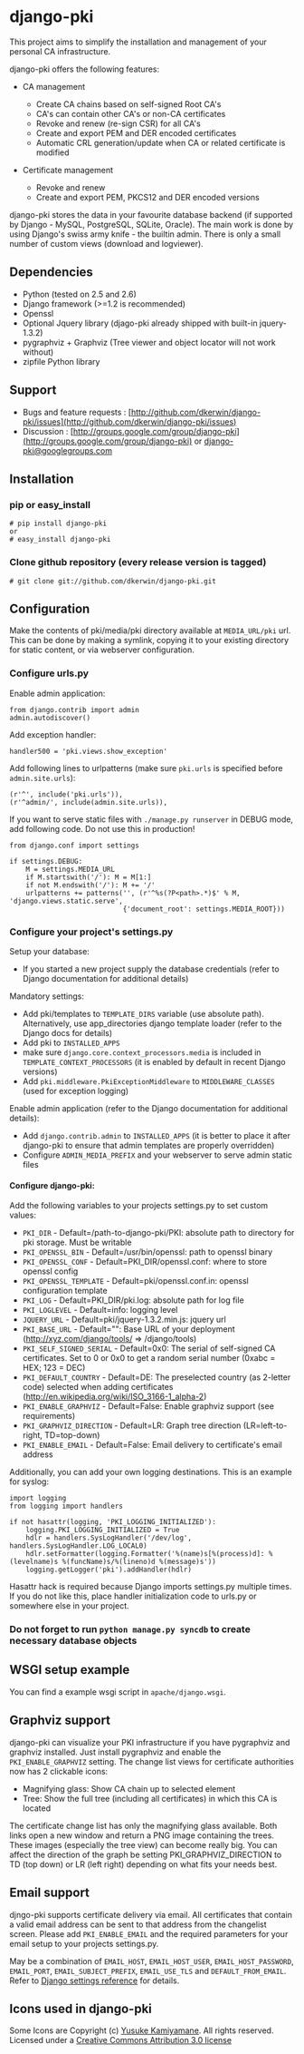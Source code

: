 django-pki
==========

This project aims to simplify the installation and management of your personal CA infrastructure.

django-pki offers the following features:

  * CA management

    - Create CA chains based on self-signed Root CA's
    - CA's can contain other CA's or non-CA certificates
    - Revoke and renew (re-sign CSR) for all CA's
    - Create and export PEM and DER encoded certificates
    - Automatic CRL generation/update when CA or related certificate is modified

  * Certificate management

    - Revoke and renew
    - Create and export PEM, PKCS12 and DER encoded versions

django-pki stores the data in your favourite database backend (if supported by Django - MySQL, PostgreSQL, SQLite, Oracle). The main work is done by using Django's swiss army knife - the builtin admin. There is only a small number of custom views (download and logviewer).

Dependencies
------------

  * Python (tested on 2.5 and 2.6)
  * Django framework (>=1.2 is recommended)
  * Openssl
  * Optional Jquery library (djago-pki already shipped with built-in jquery-1.3.2)
  * pygraphviz + Graphviz (Tree viewer and object locator will not work without)
  * zipfile Python library

Support
-------

  * Bugs and feature requests : [http://github.com/dkerwin/django-pki/issues](http://github.com/dkerwin/django-pki/issues)
  * Discussion : [http://groups.google.com/group/django-pki](http://groups.google.com/group/django-pki) or django-pki@googlegroups.com

Installation
------------

### pip or easy_install
 
    # pip install django-pki
    or
    # easy_install django-pki
  
### Clone github repository (every release version is tagged)

    # git clone git://github.com/dkerwin/django-pki.git

Configuration
-------------

Make the contents of pki/media/pki directory available at `MEDIA_URL/pki` url. This can be done by making a symlink, 
copying it to your existing directory for static content, or via webserver configuration.

### Configure urls.py

Enable admin application:

    from django.contrib import admin 
    admin.autodiscover()

Add exception handler:

    handler500 = 'pki.views.show_exception'

Add following lines to urlpatterns (make sure `pki.urls` is specified before `admin.site.urls`):

    (r'^', include('pki.urls')),
    (r'^admin/', include(admin.site.urls)),

If you want to serve static files with `./manage.py runserver` in DEBUG mode, add following code. Do not use this in production!

    from django.conf import settings
    
    if settings.DEBUG:
        M = settings.MEDIA_URL
        if M.startswith('/'): M = M[1:]
        if not M.endswith('/'): M += '/'
        urlpatterns += patterns('', (r'^%s(?P<path>.*)$' % M, 'django.views.static.serve',
                                {'document_root': settings.MEDIA_ROOT}))

### Configure your project's settings.py

Setup your database:

  * If you started a new project supply the database credentials (refer to Django documentation for additional details)

Mandatory settings:

 * Add pki/templates to `TEMPLATE_DIRS` variable (use absolute path). Alternatively, use app_directories 
   django template loader (refer to the Django docs for details)
 * Add pki to `INSTALLED_APPS`
 * make sure `django.core.context_processors.media` is included in `TEMPLATE_CONTEXT_PROCESSORS`
   (it is enabled by default in recent Django versions)
 * Add `pki.middleware.PkiExceptionMiddleware` to `MIDDLEWARE_CLASSES` (used for exception logging)

Enable admin application (refer to the Django documentation for additional details):

  * Add `django.contrib.admin` to `INSTALLED_APPS` (it is better to place it after django-pki to
    ensure that admin templates are properly overridden)
  * Configure `ADMIN_MEDIA_PREFIX` and your webserver to serve admin static files

#### Configure django-pki:

Add the following variables to your projects settings.py to set custom values:

 * `PKI_DIR` - Default=/path-to-django-pki/PKI: absolute path to directory for pki storage. Must be writable
 * `PKI_OPENSSL_BIN` - Default=/usr/bin/openssl: path to openssl binary
 * `PKI_OPENSSL_CONF` - Default=PKI_DIR/openssl.conf: where to store openssl config
 * `PKI_OPENSSL_TEMPLATE` - Default=pki/openssl.conf.in: openssl configuration template
 * `PKI_LOG` - Default=PKI_DIR/pki.log: absolute path for log file
 * `PKI_LOGLEVEL` - Default=info: logging level
 * `JQUERY_URL` - Default=pki/jquery-1.3.2.min.js: jquery url
 * `PKI_BASE_URL` - Default="": Base URL of your deployment (http://xyz.com/django/tools/ => /django/tools)
 * `PKI_SELF_SIGNED_SERIAL` - Default=0x0: The serial of self-signed CA certificates. Set to 0 or 0x0 to get a random serial number (0xabc = HEX; 123 = DEC)
 * `PKI_DEFAULT_COUNTRY` - Default=DE: The preselected country (as 2-letter code) selected when adding certificates (http://en.wikipedia.org/wiki/ISO_3166-1_alpha-2)
 * `PKI_ENABLE_GRAPHVIZ` - Default=False: Enable graphviz support (see requirements)
 * `PKI_GRAPHVIZ_DIRECTION` - Default=LR: Graph tree direction (LR=left-to-right, TD=top-down)
 * `PKI_ENABLE_EMAIL` - Default=False: Email delivery to certificate's email address

Additionally, you can add your own logging destinations. This is an example for syslog:

    import logging
    from logging import handlers
    
    if not hasattr(logging, 'PKI_LOGGING_INITIALIZED'):
        logging.PKI_LOGGING_INITIALIZED = True
        hdlr = handlers.SysLogHandler('/dev/log', handlers.SysLogHandler.LOG_LOCAL0)
        hdlr.setFormatter(logging.Formatter('%(name)s[%(process)d]: %(levelname)s %(funcName)s/%(lineno)d %(message)s'))
        logging.getLogger('pki').addHandler(hdlr)

Hasattr hack is required because Django imports settings.py multiple times. If you do not like
this, place handler initialization code to urls.py or somewhere else in your project.

### Do not forget to run `python manage.py syncdb` to create necessary database objects

WSGI setup example
------------------

You can find a example wsgi script in `apache/django.wsgi`.

Graphviz support
----------------

django-pki can visualize your PKI infrastructure if you have pygraphviz and graphviz installed. Just install pygraphviz and enable the `PKI_ENABLE_GRAPHVIZ`
setting. The change list views for certificate authorities now has 2 clickable icons:

  * Magnifying glass: Show CA chain up to selected element
  * Tree: Show the full tree (including all certificates) in which this CA is located

The certificate change list has only the magnifying glass available. Both links open a new window and return a PNG image containing the trees. These images (especially 
the tree view) can become really big. You can affect the direction of the graph be setting PKI_GRAPHVIZ_DIRECTION to TD (top down) or LR (left right) depending on what fits
your needs best.

Email support
-------------

djngo-pki supports certificate delivery via email. All certificates that contain a valid email address can be sent to that address from the changelist screen.
Please add `PKI_ENABLE_EMAIL` and the required parameters for your email setup to your projects settings.py.

May be a combination of `EMAIL_HOST`, `EMAIL_HOST_USER`, `EMAIL_HOST_PASSWORD`, `EMAIL_PORT`, `EMAIL_SUBJECT_PREFIX`, `EMAIL_USE_TLS` and `DEFAULT_FROM_EMAIL`.
Refer to [Django settings reference](http://docs.djangoproject.com/en/1.2/ref/settings/) for details.

Icons used in django-pki
------------------------

Some Icons are Copyright (c) [Yusuke Kamiyamane](http://p.yusukekamiyamane.com/). All rights reserved.
Licensed under a [Creative Commons Attribution 3.0 license](http://creativecommons.org/licenses/by/3.0/)

